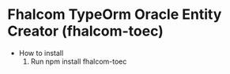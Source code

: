 # Fhalcom TypeOrm Oracle Entity Creator (fhalcom-toec)

- How to install
  1. Run npm install fhalcom-toec

